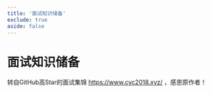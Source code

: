 ```yaml
---
title: '面试知识储备'
exclude: true
aside: false
---
```


# 面试知识储备

转自GitHub高Star的面试集锦 https://www.cyc2018.xyz/ ，感恩原作者！

<script setup>
import { data } from '../../.vitepress/theme/interview.data';
import OrderedList from '../../.vitepress/theme/components/OrderedList.vue';
</script>

<OrderedList :data="data" single></OrderedList>
